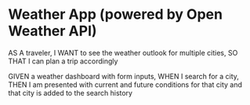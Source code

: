 # Weather App (powered by Open Weather API)

AS A traveler, 
I WANT to see the weather outlook for multiple cities, 
SO THAT I can plan a trip accordingly 

GIVEN a weather dashboard with form inputs, 
WHEN I search for a city, 
THEN I am presented with current and future conditions for that city and that city is added to the search history
